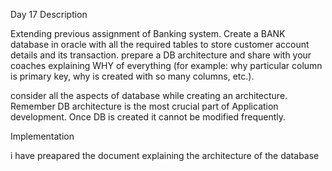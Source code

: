 Day 17 Description 

Extending previous assignment of Banking system. Create a BANK database in oracle with all the required tables to store customer account details and its transaction. prepare a DB architecture and share with your coaches explaining WHY of everything (for example: why particular column is primary key, why <tableName> is created with so many columns, etc.).

consider all the aspects of database while creating an architecture. Remember DB architecture is the most crucial part of Application development. Once DB is created it cannot be modified frequently.

Implementation 

i have preapared the document explaining the architecture of the database 